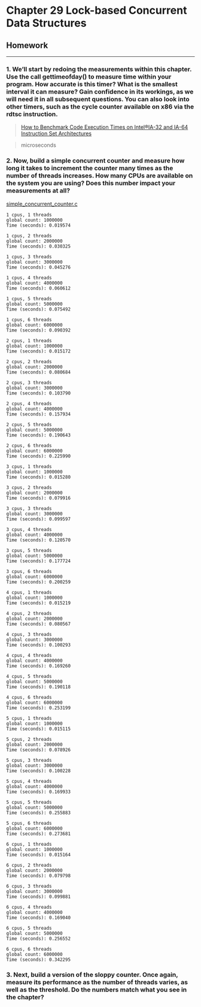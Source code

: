# Chapter 29 Lock-based Concurrent Data Structures  

## Homework  

---
### 1. We’ll start by redoing the measurements within this chapter. Use the call gettimeofday() to measure time within your program. How accurate is this timer? What is the smallest interval it can measure? Gain confidence in its workings, as we will need it in all subsequent questions. You can also look into other timers, such as the cycle counter available on x86 via the rdtsc instruction.

> [How to Benchmark Code Execution Times on Intel®IA-32 and IA-64 Instruction Set Architectures](https://www.intel.com/content/dam/www/public/us/en/documents/white-papers/ia-32-ia-64-benchmark-code-execution-paper.pdf)

> microseconds  

### 2. Now, build a simple concurrent counter and measure how long it takes to increment the counter many times as the number of threads increases. How many CPUs are available on the system you are using? Does this number impact your measurements at all?    

[simple_concurrent_counter.c](./simple_concurrent_counter.c)

```shell
1 cpus, 1 threads
global count: 1000000
Time (seconds): 0.019574

1 cpus, 2 threads
global count: 2000000
Time (seconds): 0.030325

1 cpus, 3 threads
global count: 3000000
Time (seconds): 0.045276

1 cpus, 4 threads
global count: 4000000
Time (seconds): 0.060612

1 cpus, 5 threads
global count: 5000000
Time (seconds): 0.075492

1 cpus, 6 threads
global count: 6000000
Time (seconds): 0.090392

2 cpus, 1 threads
global count: 1000000
Time (seconds): 0.015172

2 cpus, 2 threads
global count: 2000000
Time (seconds): 0.080684

2 cpus, 3 threads
global count: 3000000
Time (seconds): 0.103790

2 cpus, 4 threads
global count: 4000000
Time (seconds): 0.157934

2 cpus, 5 threads
global count: 5000000
Time (seconds): 0.190643

2 cpus, 6 threads
global count: 6000000
Time (seconds): 0.225990

3 cpus, 1 threads
global count: 1000000
Time (seconds): 0.015280

3 cpus, 2 threads
global count: 2000000
Time (seconds): 0.079916

3 cpus, 3 threads
global count: 3000000
Time (seconds): 0.099597

3 cpus, 4 threads
global count: 4000000
Time (seconds): 0.120570

3 cpus, 5 threads
global count: 5000000
Time (seconds): 0.177724

3 cpus, 6 threads
global count: 6000000
Time (seconds): 0.200259

4 cpus, 1 threads
global count: 1000000
Time (seconds): 0.015219

4 cpus, 2 threads
global count: 2000000
Time (seconds): 0.080567

4 cpus, 3 threads
global count: 3000000
Time (seconds): 0.100293

4 cpus, 4 threads
global count: 4000000
Time (seconds): 0.169260

4 cpus, 5 threads
global count: 5000000
Time (seconds): 0.190118

4 cpus, 6 threads
global count: 6000000
Time (seconds): 0.253199

5 cpus, 1 threads
global count: 1000000
Time (seconds): 0.015115

5 cpus, 2 threads
global count: 2000000
Time (seconds): 0.078926

5 cpus, 3 threads
global count: 3000000
Time (seconds): 0.100228

5 cpus, 4 threads
global count: 4000000
Time (seconds): 0.169933

5 cpus, 5 threads
global count: 5000000
Time (seconds): 0.255883

5 cpus, 6 threads
global count: 6000000
Time (seconds): 0.273681

6 cpus, 1 threads
global count: 1000000
Time (seconds): 0.015164

6 cpus, 2 threads
global count: 2000000
Time (seconds): 0.079798

6 cpus, 3 threads
global count: 3000000
Time (seconds): 0.099881

6 cpus, 4 threads
global count: 4000000
Time (seconds): 0.169040

6 cpus, 5 threads
global count: 5000000
Time (seconds): 0.256552

6 cpus, 6 threads
global count: 6000000
Time (seconds): 0.342295
```

### 3. Next, build a version of the sloppy counter. Once again, measure its performance as the number of threads varies, as well as the threshold. Do the numbers match what you see in the chapter?  

